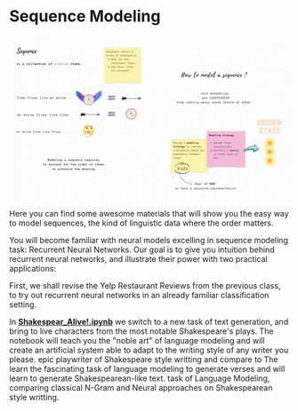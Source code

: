 # Sequence Modeling



<p align="center">
  <img src="img/seq.jpg" width="1200" title="hover text">
</p>




Here you can find some awesome materials that will show you the easy way to model sequences, the kind of linguistic data where the order matters.

You will become familiar with neural models excelling in sequence modeling task: Recurrent Neural Networks.
Our goal is to give you intuition behind recurrent neural networks, and illustrate their power with two practical applications:

First, we shall revise the Yelp Restaurant Reviews from the previous class, to try out recurrent neural networks in an already familiar classification setting.

In [**Shakespear_Alive!.ipynb**](./Shakespear_Alive!.ipynb) we switch to a new task of text generation, and bring to live characters from the most notable Shakespeare's plays. The notebook will teach you the "noble art" of language modeling and will create an artificial system able to adapt to the writing style of any writer you please. epic playwriter of  Shakespeare style writting and compare to The learn the fascinating task of language modeling to generate verses and  will learn to generate Shakespearean-like text. task of Language Modeling, comparing classical N-Gram and Neural approaches on Shakespearean style writting.
